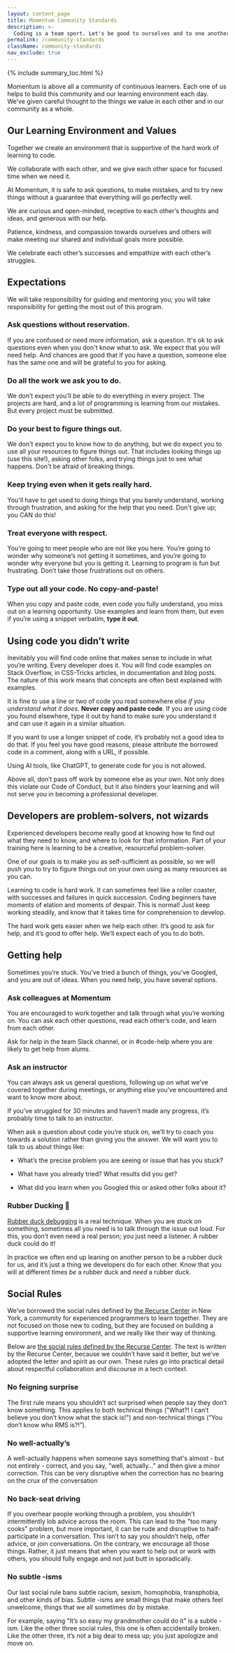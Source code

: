 ```yaml
---
layout: content_page
title: Momentum Community Standards
description: >-
  Coding is a team sport. Let's be good to ourselves and to one another.
permalink: /community-standards
className: community-standards
nav_exclude: true
---
```


<!-- markdownlint-disable no-trailing-punctuation -->

{% include summary_toc.html %}

Momentum is above all a community of continuous learners. Each one of us helps to build this community and our learning environment each day. We’ve given careful thought to the things we value in each other and in our community as a whole.

## Our Learning Environment and Values

Together we create an environment that is supportive of the hard work of learning to code.

We collaborate with each other, and we give each other space for focused time when we need it.

At Momentum, it is safe to ask questions, to make mistakes, and to try new things without a guarantee that everything will go perfectly well.

We are curious and open-minded, receptive to each other’s thoughts and ideas, and generous with our help.

Patience, kindness, and compassion towards ourselves and others will make meeting our shared and individual goals more possible.

We celebrate each other’s successes and empathize with each other’s struggles.

## Expectations

We will take responsibility for guiding and mentoring you; you will take responsibility for getting the most out of this program.

### Ask questions without reservation.

If you are confused or need more information, ask a question. It's ok to ask questions even when you don't know what to ask. We expect that you will need help. And chances are good that if you have a question, someone else has the same one and will be grateful to you for asking.

### Do all the work we ask you to do.

We don’t expect you’ll be able to do everything in every project. The projects are hard, and a lot of programming is learning from our mistakes. But every project must be submitted.

### Do your best to figure things out.

We don't expect you to know how to do anything, but we do expect you to use all your resources to figure things out. That includes looking things up (use this site!), asking other folks, and trying things just to see what happens. Don't be afraid of breaking things.

### Keep trying even when it gets really hard.

You'll have to get used to doing things that you barely understand, working through frustration, and asking for the help that you need. Don't give up; you CAN do this!

### Treat everyone with respect.

You’re going to meet people who are not like you here. You’re going to wonder why someone’s not getting it sometimes, and you’re going to wonder why everyone but you is getting it. Learning to program is fun but frustrating. Don’t take those frustrations out on others.

### Type out all your code. No copy-and-paste!

When you copy and paste code, even code you fully understand, you miss out on a learning opportunity. Use examples and learn from them, but even if you’re using a snippet verbatim, **type it out**.

## Using code you didn’t write

Inevitably you will find code online that makes sense to include in what you’re writing. Every developer does it. You will find code examples on Stack Overflow, in CSS-Tricks articles, in documentation and blog posts. The nature of this work means that concepts are often best explained with examples.

It is fine to use a line or two of code you read somewhere else *if you understand what it does*. **Never copy and paste code**. If you are using code you found elsewhere, type it out by hand to make sure you understand it and can use it again in a similar situation.

If you want to use a longer snippet of code, it’s probably not a good idea to do that. If you feel you have good reasons, please attribute the borrowed code in a comment, along with a URL, if possible.

Using AI tools, like ChatGPT, to generate code for you is not allowed.

Above all, don’t pass off work by someone else as your own. Not only does this violate our Code of Conduct, but it also hinders your learning and will not serve you in becoming a professional developer.

## Developers are problem-solvers, not wizards

Experienced developers become really good at knowing how to find out what they need to know, and where to look for that information. Part of your training here is learning to be a creative, resourceful problem-solver.

One of our goals is to make you as self-sufficient as possible, so we will push you to try to figure things out on your own using as many resources as you can.

Learning to code is hard work. It can sometimes feel like a roller coaster, with successes and failures in quick succession. Coding beginners have moments of elation and moments of despair. This is normal! Just keep working steadily, and know that it takes time for comprehension to develop.

The hard work gets easier when we help each other. It’s good to ask for help, and it’s good to offer help. We’ll expect each of you to do both.

## Getting help

Sometimes you’re stuck. You've tried a bunch of things, you've Googled, and you are out of ideas. When you need help, you have several options.

### Ask colleagues at Momentum

You are encouraged to work together and talk through what you’re working on. You can ask each other questions, read each other’s code, and learn from each other.

Ask for help in the team Slack channel, or in #code-help where you are likely to get help from alums.

### Ask an instructor

You can always ask us general questions, following up on what we’ve covered together during meetings, or anything else you’ve encountered and want to know more about.

If you’ve struggled for 30 minutes and haven’t made any progress, it’s probably time to talk to an instructor.

When ask a question about code you’re stuck on, we’ll try to coach you towards a solution rather than giving you the answer. We will want you to talk to us about things like:

- What’s the precise problem you are seeing or issue that has you stuck?

- What have you already tried? What results did you get?

- What did you learn when you Googled this or asked other folks about it?

### Rubber Ducking 🐥

[Rubber duck debugging](https://en.wikipedia.org/wiki/Rubber_duck_debugging) is a real technique. When you are stuck on something, sometimes all you need is to talk through the issue out loud. For this, you don’t even need a real person; you just need a listener. A rubber duck could do it!

In practice we often end up leaning on another person to be a rubber duck for us, and it’s just a thing we developers do for each other. Know that you will at different times *be* a rubber duck and *need* a rubber duck.

## Social Rules

We’ve borrowed the social rules defined by [the Recurse Center](https://www.recurse.com/) in New York, a community for experienced programmers to learn together. They are not focused on those new to coding, but they are focused on building a supportive learning environment, and we really like their way of thinking.

Below are [the social rules defined by the Recurse Center](https://www.recurse.com/social-rules). The text is written by the Recurse Center, because we couldn’t have said it better, but we’ve adopted the letter and spirit as our own. These rules go into practical detail about respectful collaboration and discourse in a tech context.

### No feigning surprise

The first rule means you shouldn’t act surprised when people say they don’t know something. This applies to both technical things ("What?! I can’t believe you don’t know what the stack is!") and non-technical things (“You don’t know who RMS is?!”).

### No well-actually’s

A well-actually happens when someone says something that's almost - but not entirely - correct, and you say, "well, actually…" and then give a minor correction. This can be very disruptive when the correction has no bearing on the crux of the conversation

### No back-seat driving

If you overhear people working through a problem, you shouldn’t intermittently lob advice across the room. This can lead to the "too many cooks" problem, but more important, it can be rude and disruptive to half-participate in a conversation. This isn’t to say you shouldn’t help, offer advice, or join conversations. On the contrary, we encourage all those things. Rather, it just means that when you want to help out or work with others, you should fully engage and not just butt in sporadically.

### No subtle -isms

Our last social rule bans subtle racism, sexism, homophobia, transphobia, and other kinds of bias. Subtle -isms are small things that make others feel unwelcome, things that we all sometimes do by mistake.

For example, saying "It’s so easy my grandmother could do it" is a subtle -ism. Like the other three social rules, this one is often accidentally broken. Like the other three, it’s not a big deal to mess up; you just apologize and move on.
